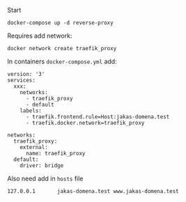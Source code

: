 Start
```
docker-compose up -d reverse-proxy
```

Requires add network:
```
docker network create traefik_proxy
```

In containers `docker-compose.yml` add:
```
version: '3'
services:
  xxx:
    networks:
      - traefik_proxy
      - default
    labels:
      - traefik.frontend.rule=Host:jakas-domena.test
      - traefik.docker.network=traefik_proxy

networks:
  traefik_proxy:
    external:
      name: traefik_proxy
  default:
    driver: bridge

```

Also need add in `hosts` file
```
127.0.0.1       jakas-domena.test www.jakas-domena.test
```
